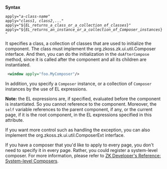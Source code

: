 **Syntax**

`apply="`*`a-class-name`*`"`  
`apply="`*`class1`*`, `*`class2`*`,..."`  
`apply="${`*`EL_returns_a_class_or_a_collection_of_classes`*`}"`  
`apply="${`*`EL_returns_an_instance_or_a_collection_of_Composer_instances`*`}"`

It specifies a class, a collection of classes that are used to
initialize the component. The class must implement the
<javadoc type="interface">org.zkoss.zk.ui.util.Composer</javadoc>
interface. And then, you can do the initialization in the
`doAfterCompose` method, since it is called after the component and all
its children are instantiated.

``` xml
 <window apply="foo.MyComposer"/>
```

In addition, you specify a `Composer` instance, or a collection of
`Composer` instances by the use of EL expressions.

**Note:** the EL expressions are, if specified, evaluated before the
component is instantiated. So you cannot reference to the component.
Moreover, the `self` variable references to the parent component, if
any, or the current page, if it is the root component, in the EL
expressions specified in this attribute.

If you want more control such as handling the exception, you can also
implement the
<javadoc type="interface">org.zkoss.zk.ui.util.ComposerExt</javadoc>
interface.

If you have a composer that you'd like to apply to every page, you don't
need to specify it in every page. Rather, you could register a
system-level composer. For more information, please refer to [ZK
Developer's Reference: System-level
Composers]({{site.baseurl}}/zk_dev_ref/MVC/Controller/Composer#System-level_Composer).


